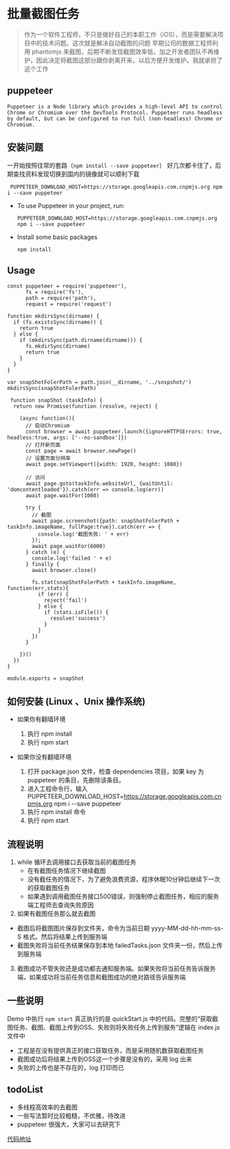 
# 批量截图任务

> 作为一个软件工程师，不只是做好自己的本职工作（iOS），而是需要解决项目中的技术问题。这次就是解决自动截图的问题
> 早期公司的数据工程师利用 phantomjs 来截图，后期不断发现截图效率低，加之开发者团队不再维护，因此决定将截图这部分跟你剥离开来，以后方便开发维护。我就承担了这个工作

## puppeteer 

`Puppeteer is a Node library which provides a high-level API to control Chrome or Chromium over the DevTools Protocol. Puppeteer runs headless by default, but can be configured to run full (non-headless) Chrome or Chromium.`


## 安装问题

一开始按照往常的套路（`npm install --save puppeteer`） 好几次都卡住了，后期查找资料发现切换到国内的镜像就可以顺利下载

```power-shell
 PUPPETEER_DOWNLOAD_HOST=https://storage.googleapis.com.cnpmjs.org npm i --save puppeteer
```



* To use Puppeteer in your project, run:
  ```
  PUPPETEER_DOWNLOAD_HOST=https://storage.googleapis.com.cnpmjs.org npm i --save puppeteer
  ```

* Install some basic packages

  ```
  npm install 
  ```

## Usage

```
const puppeteer = require('puppeteer'),
      fs = require('fs'),
      path = require('path'),
      request = require('request')

function mkdirsSync(dirname) {
  if (fs.existsSync(dirname)) {
    return true
  } else {
    if (mkdirsSync(path.dirname(dirname))) {
      fs.mkdirSync(dirname)
      return true
    }
  }
}

var snapShotFolerPath = path.join(__dirname, '../snspshot/')
mkdirsSync(snapShotFolerPath)

 function snapShot (taskInfo) {
  return new Promise(function (resolve, reject) {

    (async function(){
      // 启动Chromium
      const browser = await puppeteer.launch({ignoreHTTPSErrors: true, headless:true, args: ['--no-sandbox']})
      // 打开新页面
      const page = await browser.newPage()
      // 设置页面分辨率
      await page.setViewport({width: 1920, height: 1080})

      // 访问
      await page.goto(taskInfo.websiteUrl, {waitUntil: 'domcontentloaded'}).catch(err => console.log(err))
      await page.waitFor(1000)

      try {
        // 截图
        await page.screenshot({path: snapShotFolerPath + taskInfo.imageName, fullPage:true}).catch(err => {
          console.log('截图失败: ' + err)
        });
        await page.waitFor(6000)
      } catch (e) {
        console.log('failed ' + e)
      } finally {
        await browser.close()

        fs.stat(snapShotFolerPath + taskInfo.imageName, function(err,stats){
          if (err) {
            reject('fail')
          } else {                                                                                                  
            if (stats.isFile()) {
              resolve('success')
            }
          }
        })
      }

    })()
  })
}

module.exports = snapShot
```


## 如何安装 (Linux 、Unix 操作系统)
  
- 如果你有翻墙环境
  1. 执行 npm install
  2. 执行 npm start

- 如果你没有翻墙环境
  1. 打开 package.json 文件，检查 dependencies 项目，如果 key 为 puppeteer 的条目，先删除该条目。
  2. 进入工程命令行，输入 PUPPETEER_DOWNLOAD_HOST=https://storage.googleapis.com.cnpmjs.org npm i --save puppeteer
  3. 执行 npm install 命令
  4. 执行 npm start

## 流程说明

 1. while 循环去调用接口去获取当前的截图任务
    - 在有截图任务情况下继续截图
    - 没有截任务的情况下，为了避免浪费资源，程序休眠10分钟后继续下一次的获取截图任务
    - 如果遇到调用截图任务接口500错误，则强制停止截图任务，相应的服务端工程师去查询失败原因
 2. 如果有截图任务那么就去截图
   - 截图后将截图图片保存到文件夹，命令为当前日期 yyyy-MM-dd-hh-mm-ss-S 格式。然后将结果上传到服务端
   - 截图失败将当前任务结果保存到本地 failedTasks.json 文件夹一份，然后上传到服务端
 3. 截图成功不管失败还是成功都去通知服务端。如果失败将当前任务告诉服务端，如果成功将当前任务信息和截图成功的绝对路径告诉服务端

## 一些说明

  Demo 中执行 `npm start` 真正执行的是 quickStart.js 中的代码。完整的“获取截图任务、截图、截图上传到OSS、失败则将失败任务上传到服务”逻辑在 index.js 文件中
 - 工程是在没有提供真正的接口获取任务，而是采用随机数获取截图任务
 - 截图成功后将结果上传到OSS这一个步骤是没有的，采用 log 出来
 - 失败的上传也是不存在的，log 打印而已

## todoList

 - 多线程高效率的去截图
 - 一些写法暂时比较粗糙，不优雅，待改进
 - puppeteer 很强大，大家可以去研究下

[代码地址](https://github.com/FantasticLBP/BatchSnapshot)
